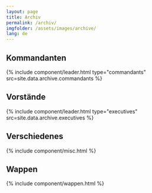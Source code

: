 ```yaml
---
layout: page
title: Archiv
permalink: /archiv/
imgfolder: /assets/images/archive/
lang: de
---
```


## Kommandanten
{% include component/leader.html type="commandants" src=site.data.archive.commandants %}

## Vorstände
{% include component/leader.html type="executives" src=site.data.archive.executives %}

## Verschiedenes
{% include component/misc.html %}

## Wappen
{% include component/wappen.html %}
